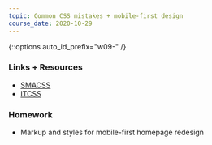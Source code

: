 ```yaml
---
topic: Common CSS mistakes + mobile-first design
course_date: 2020-10-29
---
```


{::options auto_id_prefix="w09-" /}
### Links + Resources

- [SMACSS](https://smacss.com/)
- [ITCSS](https://www.xfive.co/blog/itcss-scalable-maintainable-css-architecture/)

### Homework

- Markup and styles for mobile-first homepage redesign
